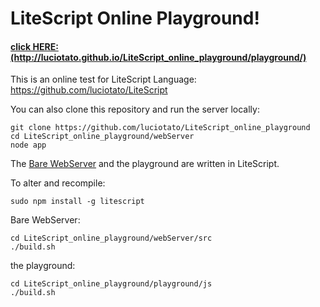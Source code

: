 LiteScript Online Playground!
==
<h4>
<a href=http://luciotato.github.io/LiteScript_online_playground/playground/ target=_blank>
click HERE: (http://luciotato.github.io/LiteScript_online_playground/playground/)</a>
</h4>


This is an online test for LiteScript Language: 
https://github.com/luciotato/LiteScript

You can also clone this repository and run the server locally:

    git clone https://github.com/luciotato/LiteScript_online_playground
    cd LiteScript_online_playground/webServer
    node app

The [Bare WebServer](webServer/src/BareWebServer.lite.md) 
and the playground are written in LiteScript.

To alter and recompile: 

    sudo npm install -g litescript
 
 Bare WebServer:

    cd LiteScript_online_playground/webServer/src
    ./build.sh


the playground:

    cd LiteScript_online_playground/playground/js
    ./build.sh


